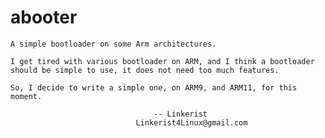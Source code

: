 # abooter

	A simple bootloader on some Arm architectures.

	I get tired with various bootloader on ARM, and I think a bootloader should be simple to use, it does not need too much features.

	So, I decide to write a simple one, on ARM9, and ARM11, for this moment.

									-- Linkerist
								Linkerist4Linux@gmail.com

